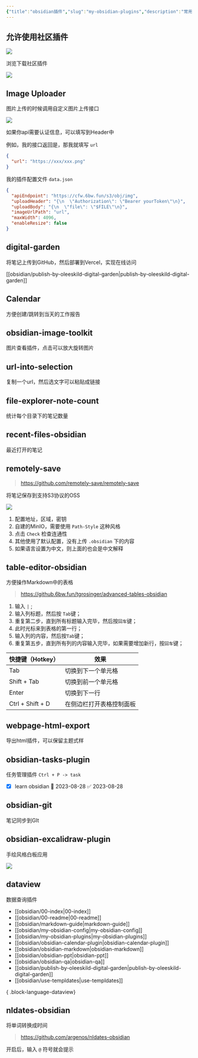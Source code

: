 ```yaml
---
{"title":"obsidian插件","slug":"my-obsidian-plugins","description":"常用插件介绍","author":"six","created":"2023-08-28","updated":"2023-08-28","cover":"https://picsum.photos/720/400","tags":["obsidian"],"categories":["obsidian"],"dg-publish":true,"permalink":"/obsidian/my-obsidian-plugins/","dgPassFrontmatter":true}
---
```


## 允许使用社区插件

![](https://s.sixmillions.cn/img/2023/08/28/005955483.png)

浏览下载社区插件

![](https://s.sixmillions.cn/img/2023/08/28/010046829.png)

## Image Uploader

图片上传的时候调用自定义图片上传接口

![](https://s.sixmillions.cn/img/2023/08/28/011931392.png)

如果你api需要认证信息，可以填写到Header中

例如，我的接口返回是，那我就填写 `url`

```json
{
  "url": "https://xxx/xxx.png"
}
```

我的插件配置文件 `data.json`

```json
{
  "apiEndpoint": "https://cfw.6bw.fun/s3/obj/img",
  "uploadHeader": "{\n  \"Authorization\": \"Bearer yourToken\"\n}",
  "uploadBody": "{\n  \"file\": \"$FILE\"\n}",
  "imageUrlPath": "url",
  "maxWidth": 4096,
  "enableResize": false
}
```

## digital-garden

将笔记上传到GitHub，然后部署到Vercel，实现在线访问

[[obsidian/publish-by-oleeskild-digital-garden\|publish-by-oleeskild-digital-garden]]

## Calendar

方便创建/跳转到当天的工作报告

## obsidian-image-toolkit

图片查看插件，点击可以放大旋转图片

## url-into-selection

复制一个url，然后选文字可以粘贴成链接

## file-explorer-note-count

统计每个目录下的笔记数量

## recent-files-obsidian

最近打开的笔记

## remotely-save

> https://github.com/remotely-save/remotely-save

将笔记保存到支持S3协议的OSS

![](https://s.sixmillions.cn/img/2023/08/28/043509403.png)

1. 配置地址，区域，密钥
2. 自建的MinIO，需要使用 `Path-Style` 这种风格
3. 点击 `Check` 检查连通性
4. 其他使用了默认配置，没有上传 `.obsidian` 下的内容
5. 如果语言设置为中文，则上面的也会是中文解释

## table-editor-obsidian

方便操作Markdown中的表格

> https://github.6bw.fun/tgrosinger/advanced-tables-obsidian

1. 输入 `|` ;
2. 输入列标题，然后按 `Tab`键；
3. 重复第二步，直到所有标题输入完毕，然后按`回车`键；
4. 此时光标来到表格的第一行；
5. 输入列的内容，然后按`Tab`键；
6. 重复第五步，直到所有列的内容输入完毕，如果需要增加新行，按`回车`键；

| 快捷键（Hotkey） | 效果                     |
| ---------------- | ------------------------ |
| Tab              | 切换到下一个单元格       |
| Shift + Tab      | 切换到前一个单元格       |
| Enter            | 切换到下一行             |
| Ctrl + Shift + D | 在侧边栏打开表格控制面板 |

## webpage-html-export

导出html插件，可以保留主题式样

## obsidian-tasks-plugin

任务管理插件  `Ctrl + P -> task`

- [x] learn obsidian 📅 2023-08-28 ✅ 2023-08-28
## obsidian-git

笔记同步到GIt

## obsidian-excalidraw-plugin

手绘风格白板应用

![](https://s.sixmillions.cn/img/2023/08/28/055434725.png)

## dataview

数据查询插件

- [[obsidian/00-index\|00-index]]
- [[obsidian/00-readme\|00-readme]]
- [[obsidian/markdown-guide\|markdown-guide]]
- [[obsidian/my-obsidian-config\|my-obsidian-config]]
- [[obsidian/my-obsidian-plugins\|my-obsidian-plugins]]
- [[obsidian/obsidian-calendar-plugin\|obsidian-calendar-plugin]]
- [[obsidian/obsidian-markdown\|obsidian-markdown]]
- [[obsidian/obsidian-ppt\|obsidian-ppt]]
- [[obsidian/obsidian-qa\|obsidian-qa]]
- [[obsidian/publish-by-oleeskild-digital-garden\|publish-by-oleeskild-digital-garden]]
- [[obsidian/use-templdates\|use-templdates]]

{ .block-language-dataview}

## nldates-obsidian

将单词转换成时间

> https://github.com/argenos/nldates-obsidian

开启后，输入 `@` 符号就会提示

